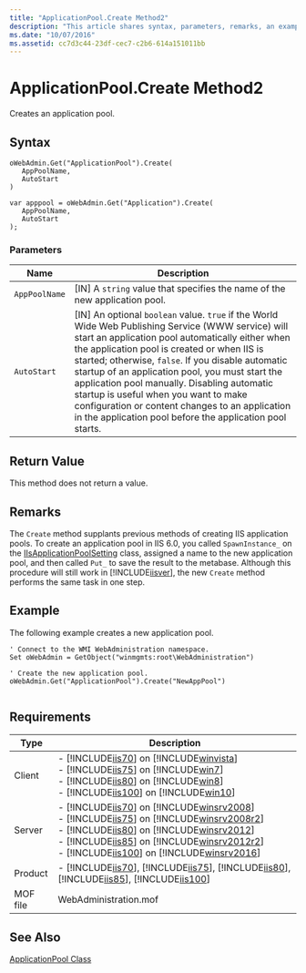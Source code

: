 ```yaml
---
title: "ApplicationPool.Create Method2"
description: "This article shares syntax, parameters, remarks, an example, and system requirements for ApplicationPool.Create Method2, a Method that creates an IIS application pool."
ms.date: "10/07/2016"
ms.assetid: cc7d3c44-23df-cec7-c2b6-614a151011bb
---
```

# ApplicationPool.Create Method2
Creates an application pool.  
  
## Syntax  
  
```vbs  
oWebAdmin.Get("ApplicationPool").Create(  
   AppPoolName,  
   AutoStart  
)  
```  
  
```jscript#  
var apppool = oWebAdmin.Get("Application").Create(  
   AppPoolName,  
   AutoStart  
);  
```  
  
### Parameters  
  
|Name|Description|  
|----------|-----------------|  
|`AppPoolName`|[IN] A `string` value that specifies the name of the new application pool.|  
|`AutoStart`|[IN] An optional `boolean` value. `true` if the World Wide Web Publishing Service (WWW service) will start an application pool automatically either when the application pool is created or when IIS is started; otherwise, `false`. If you disable automatic startup of an application pool, you must start the application pool manually. Disabling automatic startup is useful when you want to make configuration or content changes to an application in the application pool before the application pool starts.|  
  
## Return Value  
 This method does not return a value.  
  
## Remarks  
 The `Create` method supplants previous methods of creating IIS application pools. To create an application pool in IIS 6.0, you called `SpawnInstance_` on the [IIsApplicationPoolSetting](https://msdn.microsoft.com/10d03bfa-e2e9-46c1-abee-dbfc8c1c9079) class, assigned a name to the new application pool, and then called `Put_` to save the result to the metabase. Although this procedure will still work in [!INCLUDE[iisver](../wmi-provider/includes/iisver-md.md)], the new `Create` method performs the same task in one step.  
  
## Example  
 The following example creates a new application pool.  
  
```  
' Connect to the WMI WebAdministration namespace.  
Set oWebAdmin = GetObject("winmgmts:root\WebAdministration")  
  
' Create the new application pool.  
oWebAdmin.Get("ApplicationPool").Create("NewAppPool")  
  
```  
  
## Requirements  
  
|Type|Description|  
|----------|-----------------|  
|Client|-   [!INCLUDE[iis70](../wmi-provider/includes/iis70-md.md)] on [!INCLUDE[winvista](../wmi-provider/includes/winvista-md.md)]<br />-   [!INCLUDE[iis75](../wmi-provider/includes/iis75-md.md)] on [!INCLUDE[win7](../wmi-provider/includes/win7-md.md)]<br />-   [!INCLUDE[iis80](../wmi-provider/includes/iis80-md.md)] on [!INCLUDE[win8](../wmi-provider/includes/win8-md.md)]<br />-   [!INCLUDE[iis100](../wmi-provider/includes/iis100-md.md)] on [!INCLUDE[win10](../wmi-provider/includes/win10-md.md)]|  
|Server|-   [!INCLUDE[iis70](../wmi-provider/includes/iis70-md.md)] on [!INCLUDE[winsrv2008](../wmi-provider/includes/winsrv2008-md.md)]<br />-   [!INCLUDE[iis75](../wmi-provider/includes/iis75-md.md)] on [!INCLUDE[winsrv2008r2](../wmi-provider/includes/winsrv2008r2-md.md)]<br />-   [!INCLUDE[iis80](../wmi-provider/includes/iis80-md.md)] on [!INCLUDE[winsrv2012](../wmi-provider/includes/winsrv2012-md.md)]<br />-   [!INCLUDE[iis85](../wmi-provider/includes/iis85-md.md)] on [!INCLUDE[winsrv2012r2](../wmi-provider/includes/winsrv2012r2-md.md)]<br />-   [!INCLUDE[iis100](../wmi-provider/includes/iis100-md.md)] on [!INCLUDE[winsrv2016](../wmi-provider/includes/winsrv2016-md.md)]|  
|Product|-   [!INCLUDE[iis70](../wmi-provider/includes/iis70-md.md)], [!INCLUDE[iis75](../wmi-provider/includes/iis75-md.md)], [!INCLUDE[iis80](../wmi-provider/includes/iis80-md.md)], [!INCLUDE[iis85](../wmi-provider/includes/iis85-md.md)], [!INCLUDE[iis100](../wmi-provider/includes/iis100-md.md)]|  
|MOF file|WebAdministration.mof|  
  
## See Also  
 [ApplicationPool Class](../wmi-provider/applicationpool-class.md)
